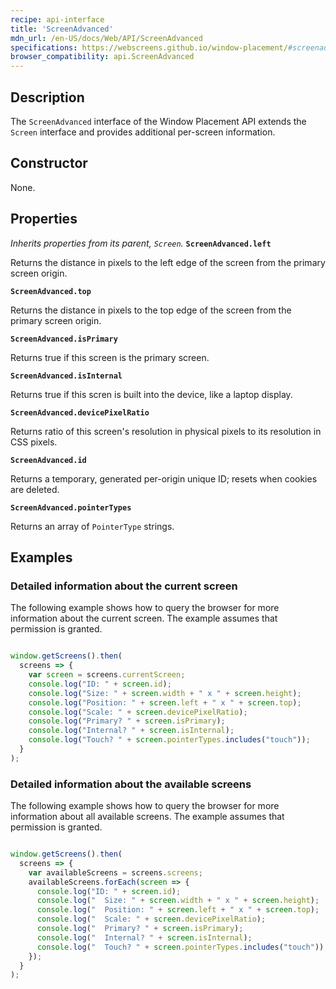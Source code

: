 ```yaml
---
recipe: api-interface
title: 'ScreenAdvanced'
mdn_url: /en-US/docs/Web/API/ScreenAdvanced
specifications: https://webscreens.github.io/window-placement/#screenadvanced
browser_compatibility: api.ScreenAdvanced
---
```


## Description

The `ScreenAdvanced` interface of the Window Placement API extends the
`Screen` interface and provides additional per-screen information.


## Constructor

None.

## Properties

_Inherits properties from its parent, `Screen`._
**`ScreenAdvanced.left`**

Returns the distance in pixels to the left edge of the screen from the primary screen origin.

**`ScreenAdvanced.top`**

Returns the distance in pixels to the top edge of the screen from the primary screen origin.

**`ScreenAdvanced.isPrimary`**

Returns true if this screen is the primary screen.

**`ScreenAdvanced.isInternal`**

Returns true if this scren is built into the device, like a laptop display.

**`ScreenAdvanced.devicePixelRatio`**

Returns ratio of this screen's resolution in physical pixels to its resolution in CSS pixels.

**`ScreenAdvanced.id`**

Returns a temporary, generated per-origin unique ID; resets when cookies are deleted.

**`ScreenAdvanced.pointerTypes`**

Returns an array of `PointerType` strings.

## Examples

### Detailed information about the current screen

The following example shows how to query the browser for more
information about the current screen. The example assumes that
permission is granted.

```js

window.getScreens().then(
  screens => {
    var screen = screens.currentScreen;
    console.log("ID: " + screen.id);
    console.log("Size: " + screen.width + " x " + screen.height);
    console.log("Position: " + screen.left + " x " + screen.top);
    console.log("Scale: " + screen.devicePixelRatio);
    console.log("Primary? " + screen.isPrimary);
    console.log("Internal? " + screen.isInternal);
    console.log("Touch? " + screen.pointerTypes.includes("touch"));
  }
);
```

### Detailed information about the available screens

The following example shows how to query the browser for more
information about all available screens. The example assumes that
permission is granted.

```js

window.getScreens().then(
  screens => {
    var availableScreens = screens.screens;
    availableScreens.forEach(screen => {
      console.log("ID: " + screen.id);
      console.log("  Size: " + screen.width + " x " + screen.height);
      console.log("  Position: " + screen.left + " x " + screen.top);
      console.log("  Scale: " + screen.devicePixelRatio);
      console.log("  Primary? " + screen.isPrimary);
      console.log("  Internal? " + screen.isInternal);
      console.log("  Touch? " + screen.pointerTypes.includes("touch"));
    });
  }
);
```
